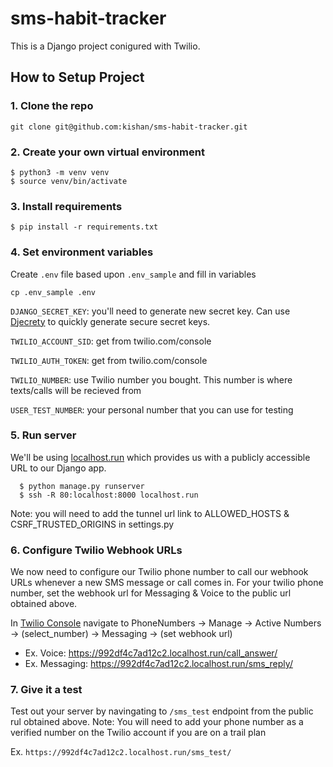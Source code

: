 # sms-habit-tracker

This is a Django project conigured with Twilio.


## How to Setup Project

### 1. Clone the repo
```
git clone git@github.com:kishan/sms-habit-tracker.git
```

### 2. Create your own virtual environment
  ```
 $ python3 -m venv venv
 $ source venv/bin/activate
```

### 3. Install requirements
`$ pip install -r requirements.txt`

### 4. Set environment variables
Create `.env` file based upon `.env_sample` and fill in variables
```
cp .env_sample .env
```
`DJANGO_SECRET_KEY`: you'll need to generate new secret key. Can use [Djecrety](https://djecrety.ir/) to quickly generate secure secret keys.

`TWILIO_ACCOUNT_SID`: get from twilio.com/console

`TWILIO_AUTH_TOKEN`: get from twilio.com/console

`TWILIO_NUMBER`: use Twilio number you bought. This number is where texts/calls will be recieved from

`USER_TEST_NUMBER`: your personal number that you can use for testing

### 5. Run server
We'll be using [localhost.run](localhost.run) which provides us with a publicly accessible URL to our Django app.
```
  $ python manage.py runserver
  $ ssh -R 80:localhost:8000 localhost.run
```
Note: you will need to add the tunnel url link to ALLOWED_HOSTS & CSRF_TRUSTED_ORIGINS in settings.py

### 6. Configure Twilio Webhook URLs
We now need to configure our Twilio phone number to call our webhook URLs whenever a new SMS message or call comes in. For your twilio phone number, set the webhook url for Messaging & Voice to the public url obtained above. 

In [Twilio Console]([url](https://console.twilio.com/)) navigate to PhoneNumbers -> Manage -> Active Numbers -> (select_number) -> Messaging ->  (set webhook url)

- Ex. Voice: https://992df4c7ad12c2.localhost.run/call_answer/
- Ex. Messaging: https://992df4c7ad12c2.localhost.run/sms_reply/

### 7. Give it a test
Test out your server by navingating to `/sms_test` endpoint from the public rul obtained above. 
Note: You will need to add your phone number as a verified number on the Twilio account if you are on a trail plan

Ex. `https://992df4c7ad12c2.localhost.run/sms_test/`
